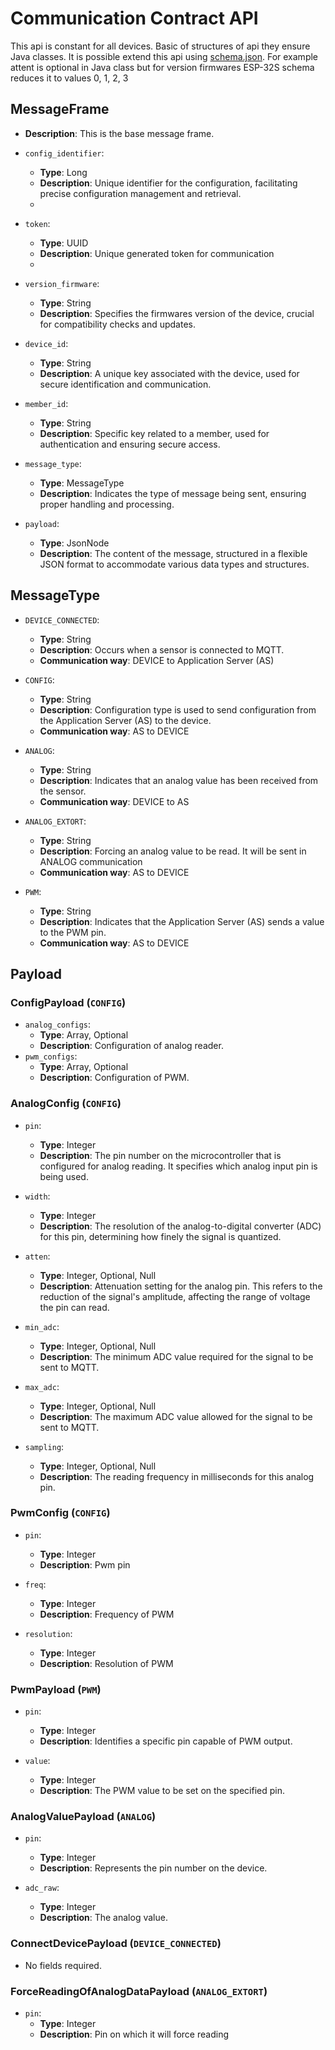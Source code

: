# Communication Contract API

This api is constant for all devices. Basic of structures of api they ensure Java classes. It is possible extend this
api
using [schema.json](../firmwares/ESP-32S/schema.json). For example attent is optional in Java class but for version firmwares
ESP-32S schema reduces it to values 0, 1, 2, 3

## MessageFrame

- **Description**: This is the base message frame.
- `config_identifier`:
    - **Type**: Long
    - **Description**: Unique identifier for the configuration, facilitating precise configuration management and
      retrieval.
    - 
- `token`:
  - **Type**: UUID
  - **Description**: Unique generated token for communication
  - 
- `version_firmware`:
    - **Type**: String
    - **Description**: Specifies the firmwares version of the device, crucial for compatibility checks and updates.

- `device_id`:
    - **Type**: String
    - **Description**: A unique key associated with the device, used for secure identification and communication.

- `member_id`:
    - **Type**: String
    - **Description**: Specific key related to a member, used for authentication and ensuring secure access.

- `message_type`:
    - **Type**: MessageType
    - **Description**: Indicates the type of message being sent, ensuring proper handling and processing.

- `payload`:
    - **Type**: JsonNode
    - **Description**: The content of the message, structured in a flexible JSON format to accommodate various data
      types and structures.

## MessageType

- `DEVICE_CONNECTED`:
    - **Type**: String
    - **Description**: Occurs when a sensor is connected to MQTT.
    - **Communication way**: DEVICE to Application Server (AS)

- `CONFIG`:
    - **Type**: String
    - **Description**: Configuration type is used to send configuration from the Application Server (AS) to the device.
    - **Communication way**: AS to DEVICE

- `ANALOG`:
    - **Type**: String
    - **Description**: Indicates that an analog value has been received from the sensor.
    - **Communication way**: DEVICE to AS

- `ANALOG_EXTORT`:
  - **Type**: String
  - **Description**: Forcing an analog value to be read. It will be sent in ANALOG communication
  - **Communication way**: AS to DEVICE

- `PWM`:
    - **Type**: String
    - **Description**: Indicates that the Application Server (AS) sends a value to the PWM pin.
    - **Communication way**: AS to DEVICE

## Payload

### ConfigPayload (`CONFIG`)

- `analog_configs`:
    - **Type**: Array<AnalogConfig>, Optional
    - **Description**: Configuration of analog reader.
- `pwm_configs`:
    - **Type**: Array<PwmConfig>, Optional
    - **Description**: Configuration of PWM.

### AnalogConfig (`CONFIG`)

- `pin`:
    - **Type**: Integer
    - **Description**: The pin number on the microcontroller that is configured for analog reading. It specifies which
      analog input pin is being used.

- `width`:
    - **Type**: Integer
    - **Description**: The resolution of the analog-to-digital converter (ADC) for this pin, determining how finely the
      signal is quantized.

- `atten`:
    - **Type**: Integer, Optional, Null
    - **Description**: Attenuation setting for the analog pin. This refers to the reduction of the signal's amplitude,
      affecting the range of voltage the pin can read.

- `min_adc`:
    - **Type**: Integer, Optional, Null
    - **Description**: The minimum ADC value required for the signal to be sent to MQTT.

- `max_adc`:
    - **Type**: Integer, Optional, Null
    - **Description**: The maximum ADC value allowed for the signal to be sent to MQTT.

- `sampling`:
    - **Type**: Integer, Optional, Null
    - **Description**: The reading frequency in milliseconds for this analog pin.

### PwmConfig (`CONFIG`)

- `pin`:
  - **Type**: Integer
  - **Description**: Pwm pin

- `freq`:
  - **Type**: Integer
  - **Description**: Frequency of PWM

- `resolution`:
  - **Type**: Integer
  - **Description**:  Resolution of PWM


### PwmPayload (`PWM`)

- `pin`:
    - **Type**: Integer
    - **Description**: Identifies a specific pin capable of PWM output.

- `value`:
    - **Type**: Integer
    - **Description**: The PWM value to be set on the specified pin.

### AnalogValuePayload (`ANALOG`)

- `pin`:
    - **Type**: Integer
    - **Description**: Represents the pin number on the device.

- `adc_raw`:
    - **Type**: Integer
    - **Description**: The analog value.

### ConnectDevicePayload (`DEVICE_CONNECTED`)

- No fields required.

### ForceReadingOfAnalogDataPayload (`ANALOG_EXTORT`)

- `pin`:
  - **Type**: Integer
  - **Description**: Pin on which it will force reading
